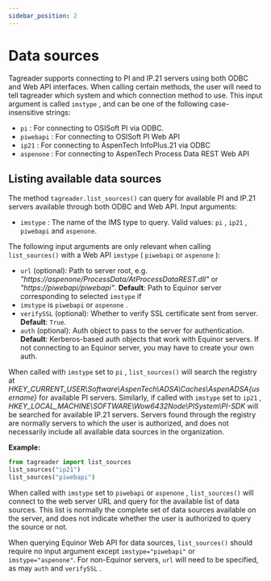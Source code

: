 ```yaml
---
sidebar_position: 2
---
```


# Data sources

Tagreader supports connecting to PI and IP.21 servers using both ODBC and Web API interfaces. When calling certain
methods, the user will need to tell tagreader which system and which connection method to use. This input argument is
called `imstype` , and can be one of the following case-insensitive strings:

* `pi` : For connecting to OSISoft PI via ODBC.
* `piwebapi` : For connecting to OSISoft PI Web API
* `ip21` : For connecting to AspenTech InfoPlus.21 via ODBC
* `aspenone` : For connecting to AspenTech Process Data REST Web API

## Listing available data sources

The method `tagreader.list_sources()` can query for available PI and IP.21 servers available through both ODBC and Web
API. Input arguments:

* `imstype` : The name of the IMS type to query. Valid values: `pi` , `ip21` , `piwebapi` and `aspenone`.

The following input arguments are only relevant when calling `list_sources()` with a Web API `imstype` ( `piwebapi` or
`aspenone` ):

* `url` (optional): Path to server root, e.g. _"https://aspenone/ProcessData/AtProcessDataREST.dll"_ or
_"https://piwebapi/piwebapi"_. **Default**: Path to Equinor server corresponding to selected `imstype` if
* `imstype` is `piwebapi` or `aspenone` .
* `verifySSL` (optional): Whether to verify SSL certificate sent from server. **Default**: `True`.
* `auth` (optional): Auth object to pass to the server for authentication. **Default**: Kerberos-based auth objects
that work with Equinor servers. If not connecting to an Equinor server, you may have to create your own auth.

When called with `imstype` set to `pi` , `list_sources()` will search the registry at
*HKEY_CURRENT_USER\Software\AspenTech\ADSA\Caches\AspenADSA\{username}* for available PI servers. Similarly,
if called with `imstype` set to `ip21` , *HKEY_LOCAL_MACHINE\SOFTWARE\Wow6432Node\PISystem\PI-SDK* will be searched
for available IP.21 servers. Servers found through the registry are normally servers to which the user is authorized,
and does not necessarily include all available data sources in the organization.

**Example:**

``` python
from tagreader import list_sources
list_sources("ip21")
list_sources("piwebapi")
```

When called with `imstype` set to `piwebapi` or `aspenone` , `list_sources()` will connect to the web server URL and
query for the available list of data sources. This list is normally the complete set of data sources available on the
server, and does not indicate whether the user is authorized to query the source or not.

When querying Equinor Web API for data sources, `list_sources()` should require no input argument except
`imstype="piwebapi"` or `imstype="aspenone"`. For non-Equinor servers, `url` will need to be specified, as may `auth`
and `verifySSL` .
